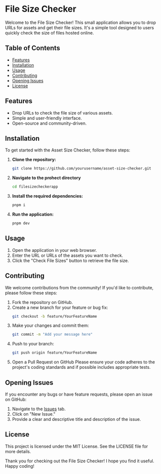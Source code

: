 # File Size Checker

Welcome to the File Size Checker! This small application allows you to drop URLs for assets and get their file sizes. It's a simple tool designed to users quickly check the size of files hosted online.

## Table of Contents

- [Features](#features)
- [Installation](#installation)
- [Usage](#usage)
- [Contributing](#contributing)
- [Opening Issues](#opening-issues)
- [License](#license)

## Features

- Drop URLs to check the file size of various assets.
- Simple and user-friendly interface.
- Open-source and community-driven.

## Installation

To get started with the Asset Size Checker, follow these steps:

1. **Clone the repository:**

   ```bash
   git clone https://github.com/yourusername/asset-size-checker.git

   ```

2. **Navigate to the prohect directory**

   ```bash
   cd filesizecheckerapp

   ```

3. **Install the required dependencies:**

   ```bash
   pnpm i

   ```

4. **Run the application:**
   ```bash
   pnpm dev
   ```

## Usage

1. Open the application in your web browser.
2. Enter the URL or URLs of the assets you want to check.
3. Click the "Check File Sizes" button to retrieve the file size.

## Contributing

We welcome contributions from the community! If you'd like to contribute, please follow these steps:

1. Fork the repository on GitHub.
2. Create a new branch for your feature or bug fix:
   ```bash
   git checkout -b feature/YourFeatureName
   ```
3. Make your changes and commit them:
   ```bash
   git commit -m "Add your message here"
   ```
4. Push to your branch:
   ```bash
   git push origin feature/YourFeatureName
   ```
5. Open a Pull Request on GitHub
   Please ensure your code adheres to the project's coding standards and if possible includes appropriate tests.

## Opening Issues

If you encounter any bugs or have feature requests, please open an issue on GitHub:

1. Navigate to the [Issues](https://github.com/fparedlo/fileSizeCheckerApp/issues) tab.
2. Click on "New Issue."
3. Provide a clear and descriptive title and description of the issue.

## License

This project is licensed under the MIT License. See the LICENSE file for more details.

Thank you for checking out the File Size Checker! I hope you find it useful. Happy coding!
